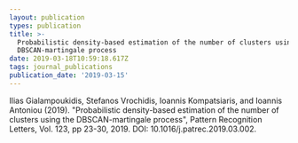 ```yaml
---
layout: publication
types: publication
title: >-
  Probabilistic density-based estimation of the number of clusters using the
  DBSCAN-martingale process
date: 2019-03-18T10:59:18.617Z
tags: journal_publications
publication_date: '2019-03-15'
---
```

Ilias Gialampoukidis, Stefanos Vrochidis, Ioannis Kompatsiaris, and Ioannis Antoniou (2019). "Probabilistic density-based estimation of the number of clusters using the DBSCAN-martingale process", Pattern Recognition Letters, Vol. 123, pp 23-30, 2019. DOI: 10.1016/j.patrec.2019.03.002.

